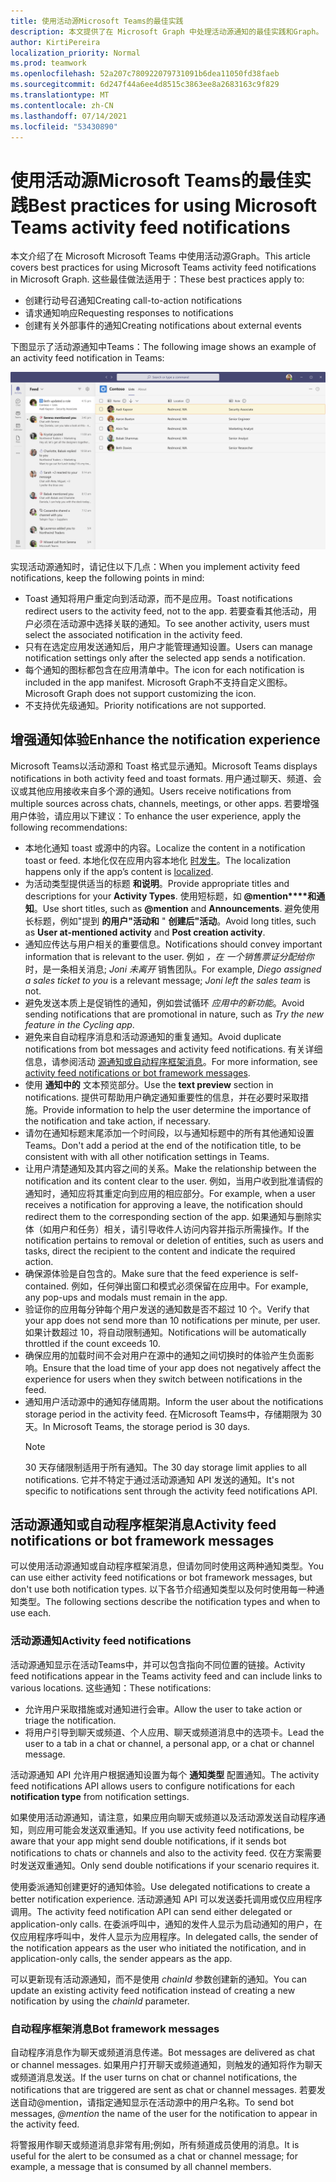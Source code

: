 ```yaml
---
title: 使用活动源Microsoft Teams的最佳实践
description: 本文提供了在 Microsoft Graph 中处理活动源通知的最佳实践和Graph。
author: KirtiPereira
localization_priority: Normal
ms.prod: teamwork
ms.openlocfilehash: 52a207c780922079731091b6dea11050fd38faeb
ms.sourcegitcommit: 6d247f44a6ee4d8515c3863ee8a2683163c9f829
ms.translationtype: MT
ms.contentlocale: zh-CN
ms.lasthandoff: 07/14/2021
ms.locfileid: "53430890"
---
```

# <a name="best-practices-for-using-microsoft-teams-activity-feed-notifications"></a><span data-ttu-id="c267e-103">使用活动源Microsoft Teams的最佳实践</span><span class="sxs-lookup"><span data-stu-id="c267e-103">Best practices for using Microsoft Teams activity feed notifications</span></span>

<span data-ttu-id="c267e-104">本文介绍了在 Microsoft Microsoft Teams 中使用活动源Graph。</span><span class="sxs-lookup"><span data-stu-id="c267e-104">This article covers best practices for using Microsoft Teams activity feed notifications in Microsoft Graph.</span></span> <span data-ttu-id="c267e-105">这些最佳做法适用于：</span><span class="sxs-lookup"><span data-stu-id="c267e-105">These best practices apply to:</span></span>
* <span data-ttu-id="c267e-106">创建行动号召通知</span><span class="sxs-lookup"><span data-stu-id="c267e-106">Creating call-to-action notifications</span></span>
* <span data-ttu-id="c267e-107">请求通知响应</span><span class="sxs-lookup"><span data-stu-id="c267e-107">Requesting responses to notifications</span></span>
* <span data-ttu-id="c267e-108">创建有关外部事件的通知</span><span class="sxs-lookup"><span data-stu-id="c267e-108">Creating notifications about external events</span></span>

<span data-ttu-id="c267e-109">下图显示了活动源通知中Teams：</span><span class="sxs-lookup"><span data-stu-id="c267e-109">The following image shows an example of an activity feed notification in Teams:</span></span>

![显示活动Teams视图的桌面应用屏幕截图。](./images/activity-feed-notification.png)

<span data-ttu-id="c267e-111">实现活动源通知时，请记住以下几点：</span><span class="sxs-lookup"><span data-stu-id="c267e-111">When you implement activity feed notifications, keep the following points in mind:</span></span>
* <span data-ttu-id="c267e-112">Toast 通知将用户重定向到活动源，而不是应用。</span><span class="sxs-lookup"><span data-stu-id="c267e-112">Toast notifications redirect users to the activity feed, not to the app.</span></span> <span data-ttu-id="c267e-113">若要查看其他活动，用户必须在活动源中选择关联的通知。</span><span class="sxs-lookup"><span data-stu-id="c267e-113">To see another activity, users must select the associated notification in the activity feed.</span></span>
* <span data-ttu-id="c267e-114">只有在选定应用发送通知后，用户才能管理通知设置。</span><span class="sxs-lookup"><span data-stu-id="c267e-114">Users can manage notification settings only after the selected app sends a notification.</span></span>
* <span data-ttu-id="c267e-115">每个通知的图标都包含在应用清单中。</span><span class="sxs-lookup"><span data-stu-id="c267e-115">The icon for each notification is included in the app manifest.</span></span> <span data-ttu-id="c267e-116">Microsoft Graph不支持自定义图标。</span><span class="sxs-lookup"><span data-stu-id="c267e-116">Microsoft Graph does not support customizing the icon.</span></span>
* <span data-ttu-id="c267e-117">不支持优先级通知。</span><span class="sxs-lookup"><span data-stu-id="c267e-117">Priority notifications are not supported.</span></span>

## <a name="enhance-the-notification-experience"></a><span data-ttu-id="c267e-118">增强通知体验</span><span class="sxs-lookup"><span data-stu-id="c267e-118">Enhance the notification experience</span></span>

<span data-ttu-id="c267e-119">Microsoft Teams以活动源和 Toast 格式显示通知。</span><span class="sxs-lookup"><span data-stu-id="c267e-119">Microsoft Teams displays notifications in both activity feed and toast formats.</span></span> <span data-ttu-id="c267e-120">用户通过聊天、频道、会议或其他应用接收来自多个源的通知。</span><span class="sxs-lookup"><span data-stu-id="c267e-120">Users receive notifications from multiple sources across chats, channels, meetings, or other apps.</span></span> <span data-ttu-id="c267e-121">若要增强用户体验，请应用以下建议：</span><span class="sxs-lookup"><span data-stu-id="c267e-121">To enhance the user experience, apply the following recommendations:</span></span>

* <span data-ttu-id="c267e-122">本地化通知 toast 或源中的内容。</span><span class="sxs-lookup"><span data-stu-id="c267e-122">Localize the content in a notification toast or feed.</span></span> <span data-ttu-id="c267e-123">本地化仅在应用内容本地化 [时发生](/microsoftteams/platform/concepts/build-and-test/apps-localization)。</span><span class="sxs-lookup"><span data-stu-id="c267e-123">The localization happens only if the app’s content is [localized](/microsoftteams/platform/concepts/build-and-test/apps-localization).</span></span>
* <span data-ttu-id="c267e-124">为活动类型提供适当的标题 **和说明**。</span><span class="sxs-lookup"><span data-stu-id="c267e-124">Provide appropriate titles and descriptions for your **Activity Types**.</span></span> <span data-ttu-id="c267e-125">使用短标题，如 **@mention\*\*\*\*和通知**。</span><span class="sxs-lookup"><span data-stu-id="c267e-125">Use short titles, such as **@mention** and **Announcements**.</span></span> <span data-ttu-id="c267e-126">避免使用长标题，例如"提到 **的用户"活动和** " **创建后"活动**。</span><span class="sxs-lookup"><span data-stu-id="c267e-126">Avoid long titles, such as **User at-mentioned activity** and **Post creation activity**.</span></span>
* <span data-ttu-id="c267e-127">通知应传达与用户相关的重要信息。</span><span class="sxs-lookup"><span data-stu-id="c267e-127">Notifications should convey important information that is relevant to the user.</span></span> <span data-ttu-id="c267e-128">例如 *，在 一个销售票证分配给你* 时，是一条相关消息; *Joni 未离开* 销售团队。</span><span class="sxs-lookup"><span data-stu-id="c267e-128">For example, *Diego assigned a sales ticket to you* is a relevant message; *Joni left the sales team* is not.</span></span>
* <span data-ttu-id="c267e-129">避免发送本质上是促销性的通知，例如尝试循环 *应用中的新功能*。</span><span class="sxs-lookup"><span data-stu-id="c267e-129">Avoid sending notifications that are promotional in nature, such as *Try the new feature in the Cycling app*.</span></span>
* <span data-ttu-id="c267e-130">避免来自自动程序消息和活动源通知的重复通知。</span><span class="sxs-lookup"><span data-stu-id="c267e-130">Avoid duplicate notifications from bot messages and activity feed notifications.</span></span> <span data-ttu-id="c267e-131">有关详细信息，请参阅活动 [源通知或自动程序框架消息](#activity-feed-notifications-or-bot-framework-messages)。</span><span class="sxs-lookup"><span data-stu-id="c267e-131">For more information, see [activity feed notifications or bot framework messages](#activity-feed-notifications-or-bot-framework-messages).</span></span>
* <span data-ttu-id="c267e-132">使用 **通知中的** 文本预览部分。</span><span class="sxs-lookup"><span data-stu-id="c267e-132">Use the **text preview** section in notifications.</span></span> <span data-ttu-id="c267e-133">提供可帮助用户确定通知重要性的信息，并在必要时采取措施。</span><span class="sxs-lookup"><span data-stu-id="c267e-133">Provide information to help the user determine the importance of the notification and take action, if necessary.</span></span>
* <span data-ttu-id="c267e-134">请勿在通知标题末尾添加一个时间段，以与通知标题中的所有其他通知设置Teams。</span><span class="sxs-lookup"><span data-stu-id="c267e-134">Don't add a period at the end of the notification title, to be consistent with with all other notification settings in Teams.</span></span>
* <span data-ttu-id="c267e-135">让用户清楚通知及其内容之间的关系。</span><span class="sxs-lookup"><span data-stu-id="c267e-135">Make the relationship between the notification and its content clear to the user.</span></span> <span data-ttu-id="c267e-136">例如，当用户收到批准请假的通知时，通知应将其重定向到应用的相应部分。</span><span class="sxs-lookup"><span data-stu-id="c267e-136">For example, when a user receives a notification for approving a leave, the notification should redirect them to the corresponding section of the app.</span></span> <span data-ttu-id="c267e-137">如果通知与删除实体（如用户和任务）相关，请引导收件人访问内容并指示所需操作。</span><span class="sxs-lookup"><span data-stu-id="c267e-137">If the notification pertains to removal or deletion of entities, such as users and tasks, direct the recipient to the content and indicate the required action.</span></span>
* <span data-ttu-id="c267e-138">确保源体验是自包含的。</span><span class="sxs-lookup"><span data-stu-id="c267e-138">Make sure that the feed experience is self-contained.</span></span> <span data-ttu-id="c267e-139">例如，任何弹出窗口和模式必须保留在应用中。</span><span class="sxs-lookup"><span data-stu-id="c267e-139">For example, any pop-ups and modals must remain in the app.</span></span>
* <span data-ttu-id="c267e-140">验证你的应用每分钟每个用户发送的通知数是否不超过 10 个。</span><span class="sxs-lookup"><span data-stu-id="c267e-140">Verify that your app does not send more than 10 notifications per minute, per user.</span></span> <span data-ttu-id="c267e-141">如果计数超过 10，将自动限制通知。</span><span class="sxs-lookup"><span data-stu-id="c267e-141">Notifications will be automatically throttled if the count exceeds 10.</span></span>
* <span data-ttu-id="c267e-142">确保应用的加载时间不会对用户在源中的通知之间切换时的体验产生负面影响。</span><span class="sxs-lookup"><span data-stu-id="c267e-142">Ensure that the load time of your app does not negatively affect the experience for users when they switch between notifications in the feed.</span></span>
* <span data-ttu-id="c267e-143">通知用户活动源中的通知存储周期。</span><span class="sxs-lookup"><span data-stu-id="c267e-143">Inform the user about the notifications storage period in the activity feed.</span></span> <span data-ttu-id="c267e-144">在Microsoft Teams中，存储期限为 30 天。</span><span class="sxs-lookup"><span data-stu-id="c267e-144">In Microsoft Teams, the storage period is 30 days.</span></span>
    > [!NOTE]
    > <span data-ttu-id="c267e-145">30 天存储限制适用于所有通知。</span><span class="sxs-lookup"><span data-stu-id="c267e-145">The 30 day storage limit applies to all notifications.</span></span> <span data-ttu-id="c267e-146">它并不特定于通过活动源通知 API 发送的通知。</span><span class="sxs-lookup"><span data-stu-id="c267e-146">It's not specific to notifications sent through the activity feed notifications API.</span></span>

## <a name="activity-feed-notifications-or-bot-framework-messages"></a><span data-ttu-id="c267e-147">活动源通知或自动程序框架消息</span><span class="sxs-lookup"><span data-stu-id="c267e-147">Activity feed notifications or bot framework messages</span></span>

<span data-ttu-id="c267e-148">可以使用活动源通知或自动程序框架消息，但请勿同时使用这两种通知类型。</span><span class="sxs-lookup"><span data-stu-id="c267e-148">You can use either activity feed notifications or bot framework messages, but don't use both notification types.</span></span> <span data-ttu-id="c267e-149">以下各节介绍通知类型以及何时使用每一种通知类型。</span><span class="sxs-lookup"><span data-stu-id="c267e-149">The following sections describe the notification types and when to use each.</span></span> 

### <a name="activity-feed-notifications"></a><span data-ttu-id="c267e-150">活动源通知</span><span class="sxs-lookup"><span data-stu-id="c267e-150">Activity feed notifications</span></span>

<span data-ttu-id="c267e-151">活动源通知显示在活动Teams中，并可以包含指向不同位置的链接。</span><span class="sxs-lookup"><span data-stu-id="c267e-151">Activity feed notifications appear in the Teams activity feed and can include links to various locations.</span></span> <span data-ttu-id="c267e-152">这些通知：</span><span class="sxs-lookup"><span data-stu-id="c267e-152">These notifications:</span></span> 
* <span data-ttu-id="c267e-153">允许用户采取措施或对通知进行会审。</span><span class="sxs-lookup"><span data-stu-id="c267e-153">Allow the user to take action or triage the notification.</span></span>
* <span data-ttu-id="c267e-154">将用户引导到聊天或频道、个人应用、聊天或频道消息中的选项卡。</span><span class="sxs-lookup"><span data-stu-id="c267e-154">Lead the user to a tab in a chat or channel, a personal app, or a chat or channel message.</span></span> 

<span data-ttu-id="c267e-155">活动源通知 API 允许用户根据通知设置为每个 **通知类型** 配置通知。</span><span class="sxs-lookup"><span data-stu-id="c267e-155">The activity feed notifications API allows users to configure notifications for each **notification type** from notification settings.</span></span>

<span data-ttu-id="c267e-156">如果使用活动源通知，请注意，如果应用向聊天或频道以及活动源发送自动程序通知，则应用可能会发送双重通知。</span><span class="sxs-lookup"><span data-stu-id="c267e-156">If you use activity feed notifications, be aware that your app might send double notifications, if it sends bot notifications to chats or channels and also to the activity feed.</span></span> <span data-ttu-id="c267e-157">仅在方案需要时发送双重通知。</span><span class="sxs-lookup"><span data-stu-id="c267e-157">Only send double notifications if your scenario requires it.</span></span> 

<span data-ttu-id="c267e-158">使用委派通知创建更好的通知体验。</span><span class="sxs-lookup"><span data-stu-id="c267e-158">Use delegated notifications to create a better notification experience.</span></span> <span data-ttu-id="c267e-159">活动源通知 API 可以发送委托调用或仅应用程序调用。</span><span class="sxs-lookup"><span data-stu-id="c267e-159">The activity feed notification API can send either delegated or application-only calls.</span></span> <span data-ttu-id="c267e-160">在委派呼叫中，通知的发件人显示为启动通知的用户，在仅应用程序呼叫中，发件人显示为应用程序。</span><span class="sxs-lookup"><span data-stu-id="c267e-160">In delegated calls, the sender of the notification appears as the user who initiated the notification, and in application-only calls, the sender appears as the app.</span></span> 

<span data-ttu-id="c267e-161">可以更新现有活动源通知，而不是使用 *chainId* 参数创建新的通知。</span><span class="sxs-lookup"><span data-stu-id="c267e-161">You can update an existing activity feed notification instead of creating a new notification by using the *chainId* parameter.</span></span>

### <a name="bot-framework-messages"></a><span data-ttu-id="c267e-162">自动程序框架消息</span><span class="sxs-lookup"><span data-stu-id="c267e-162">Bot framework messages</span></span>

<span data-ttu-id="c267e-163">自动程序消息作为聊天或频道消息传递。</span><span class="sxs-lookup"><span data-stu-id="c267e-163">Bot messages are delivered as chat or channel messages.</span></span> <span data-ttu-id="c267e-164">如果用户打开聊天或频道通知，则触发的通知将作为聊天或频道消息发送。</span><span class="sxs-lookup"><span data-stu-id="c267e-164">If the user turns on chat or channel notifications, the notifications that are triggered are sent as chat or channel messages.</span></span> <span data-ttu-id="c267e-165">若要发送自动@mention，请指定通知显示在活动源中的用户名称。</span><span class="sxs-lookup"><span data-stu-id="c267e-165">To send bot messages, *@mention* the name of the user for the notification to appear in the activity feed.</span></span>

<span data-ttu-id="c267e-166">将警报用作聊天或频道消息非常有用;例如，所有频道成员使用的消息。</span><span class="sxs-lookup"><span data-stu-id="c267e-166">It is useful for the alert to be consumed as a chat or channel message; for example, a message that is consumed by all channel members.</span></span>
